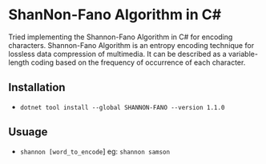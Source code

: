 # ShanNon-Fano Algorithm in C#
Tried implementing the Shannon-Fano Algorithm in C# for encoding characters.
Shannon-Fano Algorithm is an entropy encoding technique for lossless data compression of multimedia.
It can be described as a variable-length coding based on the frequency of occurrence of each character.

## Installation
- `dotnet tool install --global SHANNON-FANO --version 1.1.0`

## Usuage 
- `shannon [word_to_encode`]
 eg: `shannon samson`